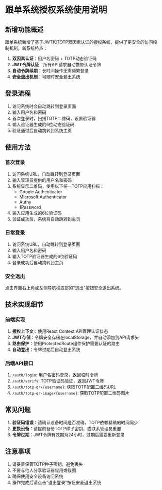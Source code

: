 # 跟单系统授权系统使用说明

## 新增功能概述

跟单系统新增了基于JWT和TOTP双因素认证的授权系统，提供了更安全的访问控制机制。新系统特点：

1. **双因素认证**：用户名密码 + TOTP动态验证码
2. **JWT令牌认证**：所有API请求自动携带认证令牌
3. **自动令牌续期**：长时间操作无需频繁登录
4. **安全退出机制**：可随时安全登出系统

## 登录流程

1. 访问系统时会自动跳转到登录页面
2. 输入用户名和密码
3. 首次登录时，扫描TOTP二维码，设置验证器
4. 输入验证器生成的6位动态验证码
5. 验证通过后自动跳转到系统主页

## 使用方法

### 首次登录

1. 访问系统URL，自动跳转到登录页面
2. 输入管理员提供的用户名和密码
3. 系统显示二维码，使用以下任一TOTP应用扫描：
   - Google Authenticator
   - Microsoft Authenticator
   - Authy
   - 1Password
4. 输入应用生成的6位验证码
5. 验证成功后，系统将自动跳转到主页

### 日常登录

1. 访问系统URL，自动跳转到登录页面
2. 输入用户名和密码
3. 输入TOTP验证器生成的6位验证码
4. 登录成功后自动跳转到主页

### 安全退出

点击界面右上角或左侧导航栏底部的"退出"按钮安全退出系统。

## 技术实现细节

### 前端实现

1. **授权上下文**：使用React Context API管理认证状态
2. **JWT存储**：令牌安全存储在localStorage，并自动添加到API请求头
3. **路由保护**：使用ProtectedRoute组件保护需要认证的路由
4. **自动登出**：令牌过期后自动登出系统

### 后端API接口

1. `/auth/login`: 用户名密码登录，返回临时令牌
2. `/auth/verify`: TOTP验证码验证，返回JWT令牌
3. `/auth/totp-qr/{username}`: 获取TOTP配置二维码URL
4. `/auth/totp-qr-image/{username}`: 获取TOTP配置二维码图片

## 常见问题

1. **验证码错误**：请确认设备时间是否准确，TOTP依赖精确的时间同步
2. **更换设备**：请提前备份TOTP种子密钥，或联系管理员重置
3. **令牌过期**：JWT令牌有效期为24小时，过期后需要重新登录

## 注意事项

1. 请妥善保管TOTP种子密钥，避免丢失
2. 不要与他人分享验证器应用或截图
3. 确保使用安全设备访问系统
4. 操作完成后请点击"退出登录"按钮安全退出系统 